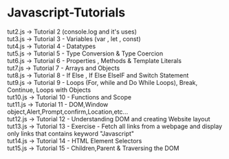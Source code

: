 # Javascript-Tutorials

tut2.js -> Tutorial 2 (console.log and it's uses)<br/>
tut3.js -> Tutorial 3 - Variables (var , let , const)<br/>
tut4.js -> Tutorial 4 - Datatypes<br/>
tut5.js -> Tutorial 5 - Type Conversion & Type Coercion<br/>
tut6.js -> Tutorial 6 - Properties , Methods & Template Literals<br/>
tut7.js -> Tutorial 7 - Arrays and Objects<br/>
tut8.js -> Tutorial 8 - If Else , If Else ElseIF and Switch Statement<br/>
tut9.js -> Tutorial 9 - Loops (For, while and Do While Loops), Break, Continue, Loops with Objects<br/>
tut10.js -> Tutorial 10 - Functions and Scope<br/>
tut11.js -> Tutorial 11 - DOM,Window object,Alert,Prompt,confirm,Location,etc...<br/>
tut12.js -> Tutorial 12 - Understanding DOM and creating Website layout<br/>
tut13.js -> Tutorial 13 - Exercise - Fetch all links from a webpage and display only links that contains keyword "Javascript"<br/>
tut14.js -> Tutorial 14 - HTML Element Selectors<br/>
tut15.js -> Tutorial 15 - Children,Parent & Traversing the DOM<br/>